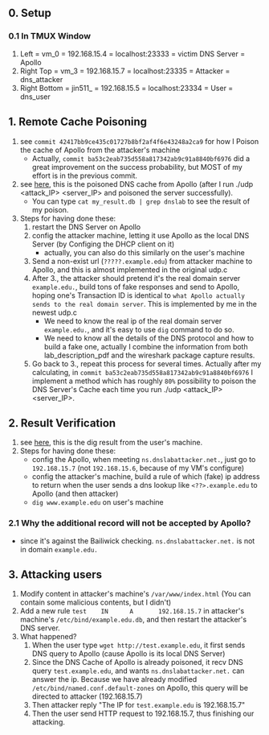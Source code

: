 ## 0. Setup
### 0.1 In TMUX Window
1. Left = vm_0 = 192.168.15.4 = localhost:23333 = victim DNS Server = Apollo
2. Right Top = vm_3 = 192.168.15.7 = localhost:23335 = Attacker = dns_attacker
3. Right Bottom = jin511_ = 192.168.15.5 = localhost:23334 = User = dns_user

## 1. Remote Cache Poisoning
1. see `commit 42417bb9ce435c01727b8bf2af4f6e43248a2ca9` for how I Poison the cache of Apollo from the attacker's machine
    - Actually, `commit ba53c2eab735d558a817342ab9c91a8840bf6976` did a great improvement on the success probability, but MOST of my effort is in the previous commit.
2. see [here](./my_result.db), this is the poisoned DNS cache from Apollo (after I run ./udp <attack_IP> <server_IP> and poisoned the server successfully).
    - You can type `cat my_result.db | grep dnslab` to see the result of my poison.
3. Steps for having done these:
    1. restart the DNS Server on Apollo
    2. config the attacker machine, letting it use Apollo as the local DNS Server (by Configing the DHCP client on it)
        - actually, you can also do this similarly on the user's machine
    3. Send a non-exist url (`?????.example.edu`) from attacker machine to Apollo, and this is almost implemented in the original udp.c
    4. After 3., the attacker should pretend it's the real domain server `example.edu.`, build tons of fake responses and send to Apollo, hoping one's Transaction ID is identical to `what Apollo actually sends to the real domain server`. This is implemented by me in the newest udp.c
        - We need to know the real ip of the real domain server `example.edu.`, and it's easy to use `dig` command to do so.
        - We need to know all the details of the DNS protocol and how to build a fake one, actually I combine the information from both lab_description_pdf and the wireshark package capture results.
    5. Go back to 3., repeat this process for several times. Actually after my calculating, in `commit ba53c2eab735d558a817342ab9c91a8840bf6976` I implement a method which has roughly `80%` possibility to poison the DNS Server's Cache each time you run ./udp <attack_IP> <server_IP>.


## 2. Result Verification
1. see [here](./dig_result_from_user), this is the dig result from the user's machine.
2. Steps for having done these:
    - config the Apollo, when meeting `ns.dnslabattacker.net.`, just go to `192.168.15.7` (not `192.168.15.6`, because of my VM's configure)
    - config the attacker's machine, build a rule of which (fake) ip address to return when the user sends a dns lookup like `<??>.example.edu` to Apollo (and then attacker)
    - `dig www.example.edu` on user's machine

### 2.1 Why the additional record will not be accepted by Apollo?
- since it's against the Bailiwick checking. `ns.dnslabattacker.net.` is not in domain `example.edu.`

## 3. Attacking users
1. Modify content in attacker's machine's `/var/www/index.html` (You can contain some malicious contents, but I didn't)
2. Add a new rule `test    IN      A       192.168.15.7` in attacker's machine's `/etc/bind/example.edu.db`, and then restart the attacker's DNS server.
3. What happened?
    1. When the user type `wget http://test.example.edu`, it first sends DNS query to Apollo (cause Apollo is its local DNS Server)
    2. Since the DNS Cache of Apollo is already poisoned, it recv DNS query `test.example.edu`, and wants `ns.dnslabattacker.net.` can answer the ip. Because we have already modified `/etc/bind/named.conf.default-zones` on Apollo, this query will be directed to attacker (192.168.15.7)
    3. Then attacker reply "The IP for `test.example.edu` is 192.168.15.7"
    4. Then the user send HTTP request to 192.168.15.7, thus finishing our attacking.


